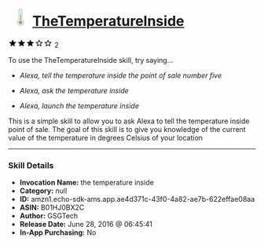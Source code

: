 # &nbsp;<img src="skill_icon" alt="TheTemperatureInside icon" width="36"> [TheTemperatureInside](http://alexa.amazon.com/#skills/amzn1.echo-sdk-ams.app.ae4d371c-43f0-4a82-ae7b-622effae08aa)
![3 stars](../../images/ic_star_black_18dp_1x.png)![3 stars](../../images/ic_star_black_18dp_1x.png)![3 stars](../../images/ic_star_black_18dp_1x.png)![3 stars](../../images/ic_star_border_black_18dp_1x.png)![3 stars](../../images/ic_star_border_black_18dp_1x.png) 2

To use the TheTemperatureInside skill, try saying...

* *Alexa, tell the temperature inside the point of sale number five*

* *Alexa, ask the temperature inside*

* *Alexa, launch the temperature inside*

This is a simple skill to allow you to ask Alexa to tell the temperature inside point of sale. The goal of this skill is to give you knowledge of the current value of the temperature in degrees Celsius of your location

***

### Skill Details

* **Invocation Name:** the temperature inside
* **Category:** null
* **ID:** amzn1.echo-sdk-ams.app.ae4d371c-43f0-4a82-ae7b-622effae08aa
* **ASIN:** B01HJ0BX2C
* **Author:** GSGTech
* **Release Date:** June 28, 2016 @ 06:45:41
* **In-App Purchasing:** No
